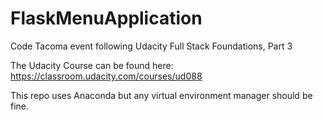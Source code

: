 # FlaskMenuApplication
Code Tacoma event following Udacity Full Stack Foundations, Part 3

The Udacity Course can be found here: https://classroom.udacity.com/courses/ud088

This repo uses Anaconda but any virtual environment manager should be fine.

